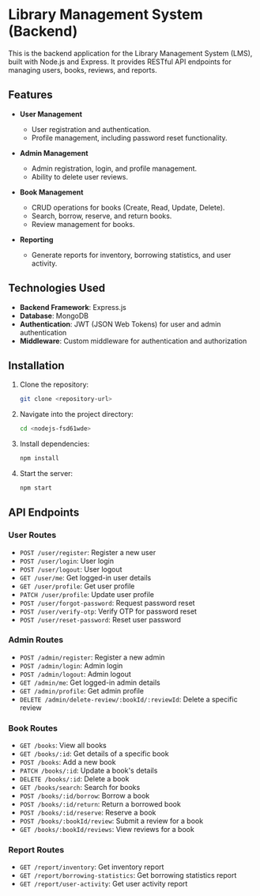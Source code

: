 # Library Management System (Backend)

This is the backend application for the Library Management System (LMS), built with Node.js and Express. It provides RESTful API endpoints for managing users, books, reviews, and reports.

## Features

- **User Management**
  - User registration and authentication.
  - Profile management, including password reset functionality.
  
- **Admin Management**
  - Admin registration, login, and profile management.
  - Ability to delete user reviews.

- **Book Management**
  - CRUD operations for books (Create, Read, Update, Delete).
  - Search, borrow, reserve, and return books.
  - Review management for books.

- **Reporting**
  - Generate reports for inventory, borrowing statistics, and user activity.

## Technologies Used

- **Backend Framework**: Express.js
- **Database**: MongoDB
- **Authentication**: JWT (JSON Web Tokens) for user and admin authentication
- **Middleware**: Custom middleware for authentication and authorization

## Installation

1. Clone the repository:
   ```bash
   git clone <repository-url>
   ```

2. Navigate into the project directory:
   ```bash
   cd <nodejs-fsd61wde>
   ```

3. Install dependencies:
   ```bash
   npm install
   ```

4. Start the server:
   ```bash
   npm start
   ```

## API Endpoints

### User Routes
- `POST /user/register`: Register a new user
- `POST /user/login`: User login
- `POST /user/logout`: User logout
- `GET /user/me`: Get logged-in user details
- `GET /user/profile`: Get user profile
- `PATCH /user/profile`: Update user profile
- `POST /user/forgot-password`: Request password reset
- `POST /user/verify-otp`: Verify OTP for password reset
- `POST /user/reset-password`: Reset user password

### Admin Routes
- `POST /admin/register`: Register a new admin
- `POST /admin/login`: Admin login
- `POST /admin/logout`: Admin logout
- `GET /admin/me`: Get logged-in admin details
- `GET /admin/profile`: Get admin profile
- `DELETE /admin/delete-review/:bookId/:reviewId`: Delete a specific review

### Book Routes
- `GET /books`: View all books
- `GET /books/:id`: Get details of a specific book
- `POST /books`: Add a new book
- `PATCH /books/:id`: Update a book's details
- `DELETE /books/:id`: Delete a book
- `GET /books/search`: Search for books
- `POST /books/:id/borrow`: Borrow a book
- `POST /books/:id/return`: Return a borrowed book
- `POST /books/:id/reserve`: Reserve a book
- `POST /books/:bookId/review`: Submit a review for a book
- `GET /books/:bookId/reviews`: View reviews for a book

### Report Routes
- `GET /report/inventory`: Get inventory report
- `GET /report/borrowing-statistics`: Get borrowing statistics report
- `GET /report/user-activity`: Get user activity report